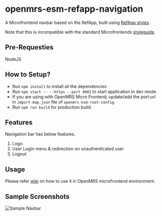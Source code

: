 # openmrs-esm-refapp-navigation

A Microfrontend navbar based on the RefApp, built using
[RefApp styles](https://github.com/openmrs/openmrs-esm-refapp-styleguide).

Note that this is incompatible with the standard Microfrontends
[styleguide](https://github.com/openmrs/openmrs-esm-styleguide).

## Pre-Requesties

NodeJS

## How to Setup?

- Run `npm install` to install all the dependencies
- Run `npm start -- --https --port 8082` to start application in dev mode.
- If you are using with OpenMRS Micro Frontend, update/add the port:url in `import-map.json` file of `openmrs-esm-root-config`.
- Run `npm run build` for production build.

## Features

Navigation bar has below features.

1. Logo
2. User Login menu & redirection on unauthenticated user
3. Logout

## Usage

Please refer [wiki](https://wiki.openmrs.org/display/projects/Frontend+-+SPA+and+Microfrontends) on how to use it in OpenMRS microfrontend environment.

## Sample Screenshots

![Sample Navbar](./screenshots/sample-nav-bar.png "Sample navigation bar")
